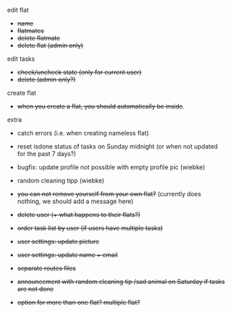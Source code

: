 edit flat
- ~~name~~
- ~~flatmates~~
- ~~delete flatmate~~
- ~~delete flat (admin only)~~

edit tasks
- ~~check/uncheck state (only for current user)~~
- ~~delete (admin only?)~~

create flat
- ~~when you create a flat, you should automatically be inside~~.

extra
- catch errors (i.e. when creating nameless flat)
- reset isdone status of tasks on Sunday midnight (or when not updated for the past 7 days?)

- bugfix: update profile not possible with empty profile pic (wiebke)
- random cleaning tipp (wiebke)

- ~~you can not remove yourself from your own flat?~~ (currently does nothing, we should add a message here)
- ~~delete user (+ what happens to their flats?)~~
- ~~order task list by user (if users have multiple tasks)~~
- ~~user settings: update picture~~
- ~~user settings: update name + email~~
- ~~separate routes files~~
- ~~announcement with random cleaning tip /sad animal on Saturday if tasks are not done~~
- ~~option for more than one flat? multiple flat?~~

